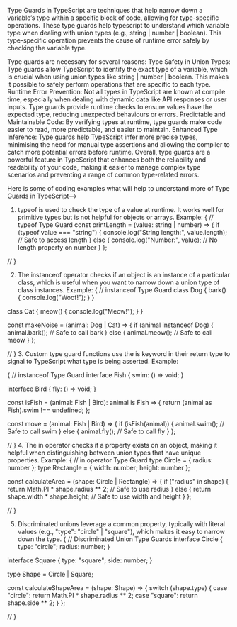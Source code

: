 Type Guards in TypeScript are techniques that help narrow down a variable’s type within a specific block of code, allowing for type-specific operations. These type guards help typescript to understand which variable type when dealing with union types (e.g., string | number | boolean). This type-specific operation prevents the cause of runtime error safely by checking the variable type. 

Type guards are necessary for several reasons:
Type Safety in Union Types: Type guards allow TypeScript to identify the exact type of a variable, which is crucial when using union types like string | number | boolean. This makes it possible to safely perform operations that are specific to each type.
Runtime Error Prevention: Not all types in TypeScript are known at compile time, especially when dealing with dynamic data like API responses or user inputs. Type guards provide runtime checks to ensure values have the expected type, reducing unexpected behaviours or errors.
Predictable and Maintainable Code: By verifying types at runtime, type guards make code easier to read, more predictable, and easier to maintain.
Enhanced Type Inference: Type guards help TypeScript infer more precise types, minimising the need for manual type assertions and allowing the compiler to catch more potential errors before runtime.
Overall, type guards are a powerful feature in TypeScript that enhances both the reliability and readability of your code, making it easier to manage complex type scenarios and preventing a range of common type-related errors. 

Here is some of coding examples what will help to understand more of Type Guards in TypeScript--> 


1. typeof is used to check the type of a value at runtime. It works well for primitive types but is not helpful for objects or arrays. Example: 
{
  // typeof Type Guard
  const printLength = (value: string | number) => {
    if (typeof value === "string") {
      console.log("String length:", value.length); // Safe to access length
    } else {
      console.log("Number:", value); // No length property on number
    }
  };

  //
}

2. The instanceof operator checks if an object is an instance of a particular class, which is useful when you want to narrow down a union type of class instances. Example: 
{
  // instanceof Type Guard
  class Dog {
    bark() {
      console.log("Woof!");
    }
  }

  class Cat {
    meow() {
      console.log("Meow!");
    }
  }

  const makeNoise = (animal: Dog | Cat) => {
    if (animal instanceof Dog) {
      animal.bark(); // Safe to call bark
    } else {
      animal.meow(); // Safe to call meow
    }
  };

  //
}
3. Custom type guard functions use the is keyword in their return type to signal to TypeScript what type is being asserted. Example: 

{
  // instanceof Type Guard
  interface Fish {
    swim: () => void;
  }

  interface Bird {
    fly: () => void;
  }

  const isFish = (animal: Fish | Bird): animal is Fish => {
    return (animal as Fish).swim !== undefined;
  };

  const move = (animal: Fish | Bird) => {
    if (isFish(animal)) {
      animal.swim(); // Safe to call swim
    } else {
      animal.fly(); // Safe to call fly
    }
  };

  //
}
4. The in operator checks if a property exists on an object, making it helpful when distinguishing between union types that have unique properties. Example: 
{
  // in operator Type Guard
  type Circle = { radius: number };
  type Rectangle = { width: number; height: number };

  const calculateArea = (shape: Circle | Rectangle) => {
    if ("radius" in shape) {
      return Math.PI * shape.radius ** 2; // Safe to use radius
    } else {
      return shape.width * shape.height; // Safe to use width and height
    }
  };

  //
}

5. Discriminated unions leverage a common property, typically with literal values (e.g., "type": "circle" | "square"), which makes it easy to narrow down the type.
{
  //  Discriminated Union Type Guards
  interface Circle {
    type: "circle";
    radius: number;
  }

  interface Square {
    type: "square";
    side: number;
  }

  type Shape = Circle | Square;

  const calculateShapeArea = (shape: Shape) => {
    switch (shape.type) {
      case "circle":
        return Math.PI * shape.radius ** 2;
      case "square":
        return shape.side ** 2;
    }
  };

  //
}
